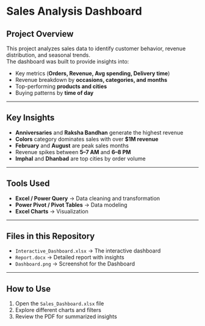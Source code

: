 # Sales Analysis Dashboard  

## Project Overview  
This project analyzes sales data to identify customer behavior, revenue distribution, and seasonal trends.  
The dashboard was built to provide insights into:  
- Key metrics (**Orders, Revenue, Avg spending, Delivery time**)  
- Revenue breakdown by **occasions, categories, and months**  
- Top-performing **products and cities**  
- Buying patterns by **time of day**  

---

## Key Insights  
- **Anniversaries** and **Raksha Bandhan** generate the highest revenue  
- **Colors** category dominates sales with over **$1M revenue**  
- **February** and **August** are peak sales months  
- Revenue spikes between **5–7 AM** and **6–8 PM**  
- **Imphal** and **Dhanbad** are top cities by order volume  

---

## Tools Used  
- **Excel / Power Query** → Data cleaning and transformation  
- **Power Pivot / Pivot Tables** → Data modeling  
- **Excel Charts** → Visualization  

---

## Files in this Repository  
- `Interactive_Dashboard.xlsx` → The interactive dashboard  
- `Report.docx` → Detailed report with insights  
- `Dashboard.png` → Screenshot for the Dashboard

---

## How to Use  
1. Open the `Sales_Dashboard.xlsx` file  
2. Explore different charts and filters  
3. Review the PDF for summarized insights  
